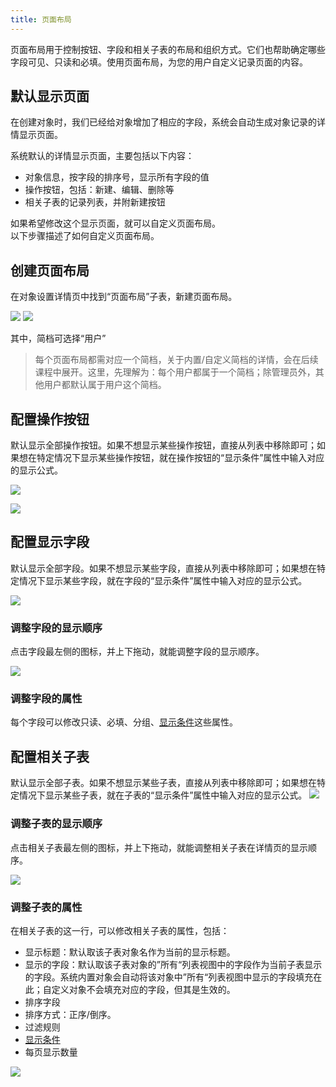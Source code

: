 ```yaml
---
title: 页面布局
---
```


页面布局用于控制按钮、字段和相关子表的布局和组织方式。它们也帮助确定哪些字段可见、只读和必填。使用页面布局，为您的用户自定义记录页面的内容。

## 默认显示页面

在创建对象时，我们已经给对象增加了相应的字段，系统会自动生成对象记录的详情显示页面。

系统默认的详情显示页面，主要包括以下内容：

* 对象信息，按字段的排序号，显示所有字段的值
* 操作按钮，包括：新建、编辑、删除等
* 相关子表的记录列表，并附新建按钮

如果希望修改这个显示页面，就可以自定义页面布局。  
以下步骤描述了如何自定义页面布局。

## 创建页面布局

在对象设置详情页中找到“页面布局”子表，新建页面布局。

 ![](https://console.steedos.cn/api/files/images/KoLia3v33FxMPaD96)              ![](https://console.steedos.cn/api/files/images/ru3Boe5u7saDG9XYi)

其中，简档可选择“用户”

> 每个页面布局都需对应一个简档，关于内置/自定义简档的详情，会在后续课程中展开。这里，先理解为：每个用户都属于一个简档；除管理员外，其他用户都默认属于用户这个简档。

## 配置操作按钮
默认显示全部操作按钮。如果不想显示某些操作按钮，直接从列表中移除即可；如果想在特定情况下显示某些操作按钮，就在操作按钮的“显示条件”属性中输入对应的显示公式。

 ![](https://console.steedos.cn/api/files/images/GNcw9zGmjjWXNQutX)

 ![](https://console.steedos.cn/api/files/images/nyvgQvXWkBzo59EPS)
## 配置显示字段

默认显示全部字段。如果不想显示某些字段，直接从列表中移除即可；如果想在特定情况下显示某些字段，就在字段的“显示条件”属性中输入对应的显示公式。

 ![](https://console.steedos.cn/api/files/images/ardLNmdHx3kL2BGf4)

### 调整字段的显示顺序

点击字段最左侧的图标，并上下拖动，就能调整字段的显示顺序。

 ![](https://console.steedos.cn/api/files/images/uz8KQRKj69Lghw7oc)

### 调整字段的属性

每个字段可以修改只读、必填、分组、[显示条件](/docs/developer/visible_on)这些属性。

## 配置相关子表

默认显示全部子表。如果不想显示某些子表，直接从列表中移除即可；如果想在特定情况下显示某些子表，就在子表的“显示条件”属性中输入对应的显示公式。
 ![](https://console.steedos.cn/api/files/images/5qxpbqMg4Y8gmpPJ2)

### 调整子表的显示顺序

点击相关子表最左侧的图标，并上下拖动，就能调整相关子表在详情页的显示顺序。

 ![](https://console.steedos.cn/api/files/images/gNGqZgbBhhPtz7gzt)

### 调整子表的属性

在相关子表的这一行，可以修改相关子表的属性，包括：
* 显示标题：默认取该子表对象名作为当前的显示标题。
* 显示的字段：默认取该子表对象的”所有“列表视图中的字段作为当前子表显示的字段。系统内置对象会自动将该对象中”所有“列表视图中显示的字段填充在此；自定义对象不会填充对应的字段，但其是生效的。
* 排序字段
* 排序方式：正序/倒序。
* 过滤规则
* [显示条件](/docs/developer/visible_on)
* 每页显示数量

![](https://console.steedos.cn/api/files/images/gR3dc23TJESy88bSK)